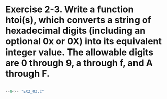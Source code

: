 # Exercise 2-3. Write a function htoi(s), which converts a string of hexadecimal digits (including an optional 0x or 0X) into its equivalent integer value. The allowable digits are 0 through 9, a through f, and A through F.

``` c

--8<-- "EX2_03.c"

```
